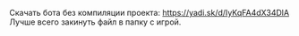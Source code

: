 Скачать бота без компиляции проекта: https://yadi.sk/d/IyKqFA4dX34DlA
Лучше всего закинуть файл в папку с игрой.
